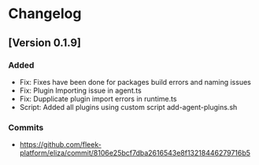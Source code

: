 # Changelog
## [Version 0.1.9]

### Added
- Fix: Fixes have been done for packages build errors and naming issues
- Fix: Plugin Importing issue in agent.ts
- Fix: Dupplicate plugin import errors in runtime.ts
- Script: Added all plugins using custom script add-agent-plugins.sh

### Commits
- https://github.com/fleek-platform/eliza/commit/8106e25bcf7dba2616543e8f13218446279716b5

